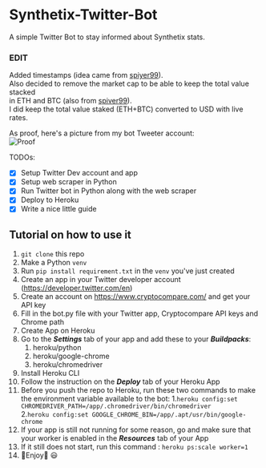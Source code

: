# Synthetix-Twitter-Bot
A simple Twitter Bot to stay informed about Synthetix stats.

### EDIT  

Added timestamps (idea came from [spiyer99](https://github.com/spiyer99/synthetix_stats_twitter_bot)).  
Also decided to remove the market cap to be able to keep the total value stacked<br/>
in ETH and BTC (also from [spiver99](https://github.com/spiyer99/synthetix_stats_twitter_bot)).  
I did keep the total value staked (ETH+BTC) converted to USD with live rates.

As proof, here's a picture from my bot Tweeter account:  
![Proof](https://user-images.githubusercontent.com/13340366/118216281-3c271400-b441-11eb-8688-f4d5e5fa99ee.png)


TODOs:
- [X] Setup Twitter Dev account and app
- [X] Setup web scraper in Python
- [X] Run Twitter bot in Python along with the web scraper
- [X] Deploy to Heroku
- [X] Write a nice little guide

## Tutorial on how to use it
1. `git clone` this repo
2. Make a Python `venv`
3. Run `pip install requirement.txt` in the `venv` you've just created
4. Create an app in your Twitter developer account (https://developer.twitter.com/en)
5. Create an account on https://www.cryptocompare.com/ and get your API key
6. Fill in the bot.py file with your Twitter app, Cryptocompare API keys and Chrome path
7. Create App on Heroku
8. Go to the ***Settings*** tab of your app and add these to your ***Buildpacks***:
    1. heroku/python
    2. heroku/google-chrome
    3. heroku/chromedriver
9. Install Heroku CLI
10. Follow the instruction on the ***Deploy*** tab of your Heroku App
11. Before you push the repo to Heroku, run these two commands to make the environment
    variable available to the bot:
    1.`heroku config:set CHROMEDRIVER_PATH=/app/.chromedriver/bin/chromedriver`\
    2.`heroku config:set GOOGLE_CHROME_BIN=/app/.apt/usr/bin/google-chrome`
12. If your app is still not running for some reason, go and make sure that
    your worker is enabled in the ***Resources*** tab of your App
13. If it still does not start, run this command : `heroku ps:scale worker=1`
14. 🎉Enjoy🎉 :smiley:
